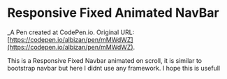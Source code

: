 # Responsive Fixed Animated NavBar
 _A Pen created at CodePen.io. Original URL: [https://codepen.io/albizan/pen/mMWdWZ](https://codepen.io/albizan/pen/mMWdWZ).

 This is a Responsive Fixed Navbar animated on scroll, it is similar to bootstrap navbar but here I didnt use any framework.
I hope this is usefull